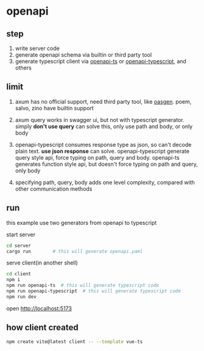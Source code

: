 # openapi

## step

1. write server code
1. generate openapi schema via builtin or third party tool
1. generate typescript client via [openapi-ts](https://github.com/hey-api/openapi-ts) or [openapi-typescript](https://github.com/openapi-ts/openapi-typescript), and others

## limit

1. axum has no official support, need third party tool, like [oasgen](https://github.com/kurtbuilds/oasgen).
poem, salvo, zino have builtin support

1. axum query works in swagger ui, but not with typescript generator. simply **don't use query** can solve this, only use path and body, or only body

1. openapi-typescript consumes response type as json, so can't decode plain text. **use json response** can solve. openapi-typescript generate query style api, force typing on path, query and body. openapi-ts generates function style api, but doesn't force typing on path and query, only body

1. specifying path, query, body adds one level complexity, compared with other communication methods

## run

this example use two generators from openapi to typescript

start server

```sh
cd server
cargo run        # this will generate openapi.yaml
```

serve client(in another shell)

```sh
cd client
npm i
npm run openapi-ts  # this will generate typescript code
npm run openapi-typescript  # this will generate typescript code
npm run dev
```

open <http://localhost:5173>

## how client created

```sh
npm create vite@latest client -- --template vue-ts
```





